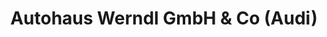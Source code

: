 ---
title: "Autohaus Werndl GmbH & Co (Audi)"
url: /muenchen/autohaus-werndl-gmbh-und-co-audi/
shop: Autohaus
---